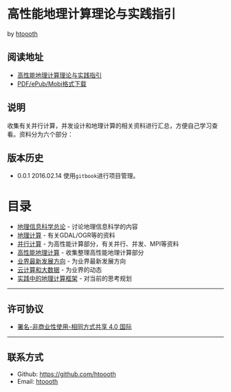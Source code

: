 # 高性能地理计算理论与实践指引

by [htoooth](https://github.com/htoooth)

## 阅读地址
* [高性能地理计算理论与实践指引](http://htoooth.gitbooks.io/rxdocs/content/)
* [PDF/ePub/Mobi格式下载](https://www.gitbook.com/book/htoooth/rxdocs/details)

## 说明
收集有关并行计算，并发设计和地理计算的相关资料进行汇总，方便自己学习查看。资料分为六个部分：

## 版本历史
* 0.0.1 2016.02.14 使用`gitbook`进行项目管理。


# 目录

* [地理信息科学总论](chapter/1.md) - 讨论地理信息科学的内容 
* [地理计算](chapter/1.md) - 有关GDAL/OGR等的资料 
* [并行计算](chapter/1.md) - 为高性能计算部分，有关并行、并发、MPI等资料 
* [高性能地理计算](chapter/1.md) - 收集整理高性能地理计算部分 
* [业界最新发展方向](chapter/1.md) - 为业界最新发展方向 
* [云计算和大数据](chapter/1.md) - 为业界的动态 
* [实践中的地理计算框架](chapter/1.md) - 对当前的思考规划

------

## 许可协议

- [署名-非商业性使用-相同方式共享 4.0 国际](https://creativecommons.org/licenses/by-nc-sa/4.0/legalcode)

------

## 联系方式

* Github: <https://github.com/htoooth>
* Email: [htoooth](mailto:ht.anglenx@#google.com)
